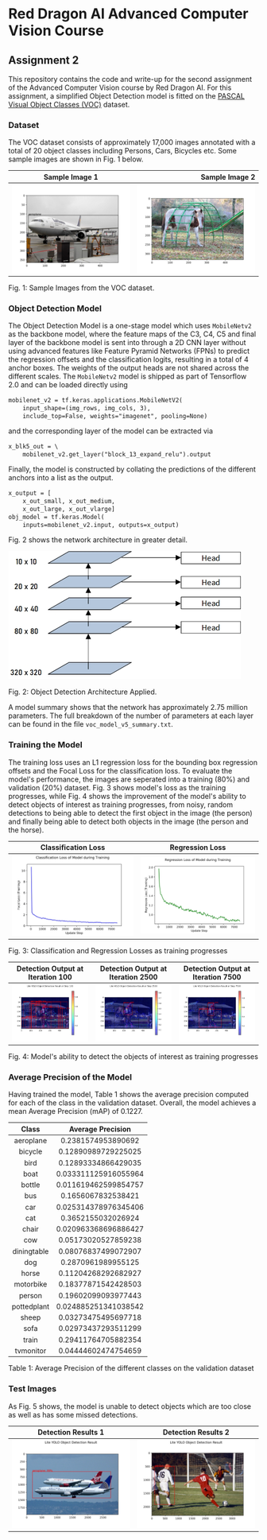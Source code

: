 # Red Dragon AI Advanced Computer Vision Course
## Assignment 2

This repository contains the code and write-up for the second assignment of the Advanced Computer Vision course by Red Dragon AI. For this assignment, a simplified Object Detection model is fitted on the [PASCAL Visual Object Classes (VOC)](http://host.robots.ox.ac.uk/pascal/VOC/) dataset. 

### Dataset
The VOC dataset consists of approximately 17,000 images annotated with a total of 20 object classes including Persons, Cars, Bicycles etc. Some sample images are shown in Fig. 1 below.

Sample Image 1 | Sample Image 2
:-------------:|---------------:
![voc_image_1](voc_image_1.jpg) | ![voc_image_2](voc_image_2.jpg)

Fig. 1: Sample Images from the VOC dataset.

### Object Detection Model
The Object Detection Model is a one-stage model which uses `MobileNetv2` as the backbone model, where the feature maps of the C3, C4, C5 and final layer of the backbone model is sent into through a 2D CNN layer without using advanced features like Feature Pyramid Networks (FPNs) to predict the regression offsets and the classification logits, resulting in a total of 4 anchor boxes. The weights of the output heads are not shared across the different scales. The `MobileNetv2` model is shipped as part of Tensorflow 2.0 and can be loaded directly using
```
mobilenet_v2 = tf.keras.applications.MobileNetV2(
    input_shape=(img_rows, img_cols, 3), 
    include_top=False, weights="imagenet", pooling=None)
```
and the corresponding layer of the model can be extracted via
```
x_blk5_out = \
    mobilenet_v2.get_layer("block_13_expand_relu").output
```
Finally, the model is constructed by collating the predictions of the different anchors into a list as the output.
```
x_output = [
    x_out_small, x_out_medium, 
    x_out_large, x_out_vlarge]
obj_model = tf.keras.Model(
    inputs=mobilenet_v2.input, outputs=x_output)
```
Fig. 2 shows the network architecture in greater detail.

![network_architecture](object_detection_network_architecture.jpg)

Fig. 2: Object Detection Architecture Applied.

A model summary shows that the network has approximately 2.75 million parameters. The full breakdown of the number of parameters at each layer can be found in the file `voc_model_v5_summary.txt`.

### Training the Model
The training loss uses an L1 regression loss for the bounding box regression offsets and the Focal Loss for the classification loss. To evaluate the model's performance, the images are seperated into a training (80%) and validation (20%) dataset. Fig. 3 shows model's loss as the training progresses, while Fig. 4 shows the improvement of the model's ability to detect objects of interest as training progresses, from noisy, random detections to being able to detect the first object in the image (the person) and finally being able to detect both objects in the image (the person and the horse).

Classification Loss | Regression Loss
:------------------:|:---------------:
![cls_loss](classification_loss.jpg) | ![reg_loss](regression_losses.jpg)

Fig. 3: Classification and Regression Losses as training progresses

Detection Output at Iteration 100 | Detection Output at Iteration 2500 | Detection Output at Iteration 7500
:------------------:|:---------------:|:---------------:
![output_100](https://github.com/WD-Leong/Red-Dragon-AI-Course-Advanced-CV-Assignment/blob/master/assignment_2/Results/voc_obj_detect_100.jpg) | ![output_2500](https://github.com/WD-Leong/Red-Dragon-AI-Course-Advanced-CV-Assignment/blob/master/assignment_2/Results/voc_obj_detect_2500.jpg) | ![output_7500](https://github.com/WD-Leong/Red-Dragon-AI-Course-Advanced-CV-Assignment/blob/master/assignment_2/Results/voc_obj_detect_7500.jpg)

Fig. 4: Model's ability to detect the objects of interest as training progresses

### Average Precision of the Model
Having trained the model, Table 1 shows the average precision computed for each of the class in the validation dataset. Overall, the model achieves a mean Average Precision (mAP) of 0.1227.

Class | Average Precision
:----:|:----------------:
aeroplane | 0.2381574953890692
bicycle | 0.12890989729225025
bird | 0.12893334866429035
boat | 0.033311125916055964
bottle | 0.011619462599854757
bus | 0.1656067832538421
car | 0.025314378976345406
cat | 0.3652155032026924
chair | 0.020963368696886427
cow | 0.05173020527859238
diningtable | 0.08076837499072907
dog | 0.2870961989955125
horse | 0.11204268292682927
motorbike | 0.18377871542428503
person | 0.19602099093977443
pottedplant | 0.024885251341038542
sheep | 0.03273475495697718
sofa | 0.02973437293511299
train | 0.29411764705882354
tvmonitor | 0.04444602474754659

Table 1: Average Precision of the different classes on the validation dataset

### Test Images
As Fig. 5 shows, the model is unable to detect objects which are too close as well as has some missed detections. 

Detection Results 1 | Detection Results 2
:------------------:|:---------------:
![football_detection](https://github.com/WD-Leong/Red-Dragon-AI-Course-Advanced-CV-Assignment/blob/master/assignment_2/Results/voc_lite_obj_detection_1.jpg) | ![aeroplane_detection](https://github.com/WD-Leong/Red-Dragon-AI-Course-Advanced-CV-Assignment/blob/master/assignment_2/Results/voc_lite_obj_detection_2.jpg)
